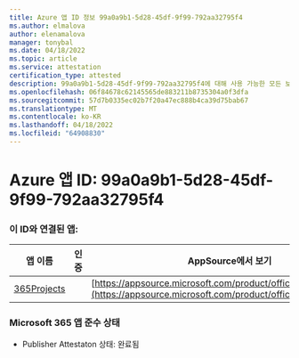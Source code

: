 ```yaml
---
title: Azure 앱 ID 정보 99a0a9b1-5d28-45df-9f99-792aa32795f4
ms.author: elmalova
author: elenamalova
manager: tonybal
ms.date: 04/18/2022
ms.topic: article
ms.service: attestation
certification_type: attested
description: 99a0a9b1-5d28-45df-9f99-792aa32795f4에 대해 사용 가능한 모든 보안 및 규정 준수 정보입니다.
ms.openlocfilehash: 06f84678c62145565de883211b8735304a0f3dfa
ms.sourcegitcommit: 57d7b0335ec02b7f20a47ec888b4ca39d75bab67
ms.translationtype: MT
ms.contentlocale: ko-KR
ms.lasthandoff: 04/18/2022
ms.locfileid: "64908830"
---
```

# <a name="azure-app-id-99a0a9b1-5d28-45df-9f99-792aa32795f4"></a>Azure 앱 ID: 99a0a9b1-5d28-45df-9f99-792aa32795f4


### <a name="apps-associated-with-this-id"></a>이 ID와 연결된 앱:
| **앱 이름** | **인증** | **AppSource에서 보기** |
|--------------|---------------|-----------------------|
| [365Projects](../forward/WA200002160.md) |  | [https://appsource.microsoft.com/product/office/WA200002160](https://appsource.microsoft.com/product/office/WA200002160) |

### <a name="microsoft-365-app-compliance-status"></a>Microsoft 365 앱 준수 상태
- Publisher Attestaton 상태: 완료됨
